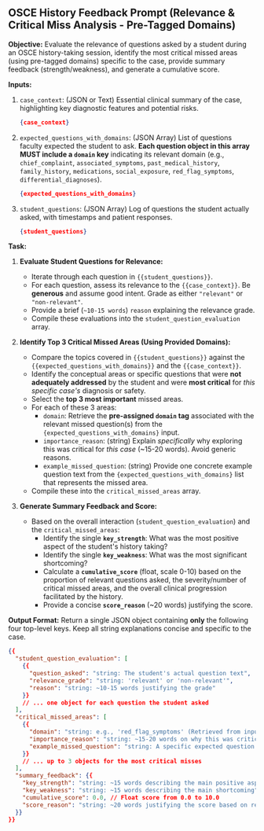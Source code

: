 
## **OSCE History Feedback Prompt (Relevance & Critical Miss Analysis - Pre-Tagged Domains)**

**Objective:** Evaluate the relevance of questions asked by a student during an OSCE history-taking session, identify the most critical missed areas (using pre-tagged domains) specific to the case, provide summary feedback (strength/weakness), and generate a cumulative score.

**Inputs:**

1.  `case_context`: (JSON or Text) Essential clinical summary of the case, highlighting key diagnostic features and potential risks.
    ```json
    {case_context}
    ```
2.  `expected_questions_with_domains`: (JSON Array) List of questions faculty expected the student to ask. **Each question object in this array MUST include a `domain` key** indicating its relevant domain (e.g., `chief_complaint`, `associated_symptoms`, `past_medical_history`, `family_history`, `medications`, `social_exposure`, `red_flag_symptoms`, `differential_diagnoses`).
    ```json
    {expected_questions_with_domains}
    ```
3.  `student_questions`: (JSON Array) Log of questions the student actually asked, with timestamps and patient responses.
    ```json
    {student_questions}
    ```

**Task:**

1.  **Evaluate Student Questions for Relevance:**
    *   Iterate through each question in `{{student_questions}}`.
    *   For each question, assess its relevance to the `{{case_context}}`. Be **generous** and assume good intent. Grade as either `"relevant"` or `"non-relevant"`.
    *   Provide a brief (`~10-15 words`) `reason` explaining the relevance grade.
    *   Compile these evaluations into the `student_question_evaluation` array.

2.  **Identify Top 3 Critical Missed Areas (Using Provided Domains):**
    *   Compare the topics covered in `{{student_questions}}` against the `{{expected_questions_with_domains}}` and the `{{case_context}}`.
    *   Identify the conceptual areas or specific questions that were **not adequately addressed** by the student and were **most critical** for *this specific case's* diagnosis or safety.
    *   Select the **top 3 most important** missed areas.
    *   For each of these 3 areas:
        *   `domain`: Retrieve the **pre-assigned `domain` tag** associated with the relevant missed question(s) from the `{expected_questions_with_domains}` input.
        *   `importance_reason`: (string) Explain *specifically* why exploring this was critical for *this case* (~15-20 words). Avoid generic reasons.
        *   `example_missed_question`: (string) Provide one concrete example question text from the `{expected_questions_with_domains}` list that represents the missed area.
    *   Compile these into the `critical_missed_areas` array.

3.  **Generate Summary Feedback and Score:**
    *   Based on the overall interaction (`student_question_evaluation`) and the `critical_missed_areas`:
        *   Identify the single **`key_strength`**: What was the most positive aspect of the student's history taking?
        *   Identify the single **`key_weakness`**: What was the most significant shortcoming?
        *   Calculate a **`cumulative_score`** (float, scale 0-10) based on the proportion of relevant questions asked, the severity/number of critical missed areas, and the overall clinical progression facilitated by the history.
        *   Provide a concise **`score_reason`** (~20 words) justifying the score.

**Output Format:** Return a single JSON object containing **only** the following four top-level keys. Keep all string explanations concise and specific to the case.

```json
{{
  "student_question_evaluation": [
    {{
      "question_asked": "string: The student's actual question text",
      "relevance_grade": "string: 'relevant' or 'non-relevant'",
      "reason": "string: ~10-15 words justifying the grade"
    }}
    // ... one object for each question the student asked
  ],
  "critical_missed_areas": [
    {{
      "domain": "string: e.g., 'red_flag_symptoms' (Retrieved from input tag)",
      "importance_reason": "string: ~15-20 words on why this was critical for THIS case",
      "example_missed_question": "string: A specific expected question text that represents the missed area"
    }}
    // ... up to 3 objects for the most critical misses
  ],
  "summary_feedback": {{
    "key_strength": "string: ~15 words describing the main positive aspect",
    "key_weakness": "string: ~15 words describing the main shortcoming",
    "cumulative_score": 0.0, // Float score from 0.0 to 10.0
    "score_reason": "string: ~20 words justifying the score based on relevance, misses, strength/weakness"
  }}
}}
```

 
